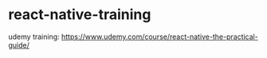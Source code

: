 # react-native-training
udemy training: https://www.udemy.com/course/react-native-the-practical-guide/
